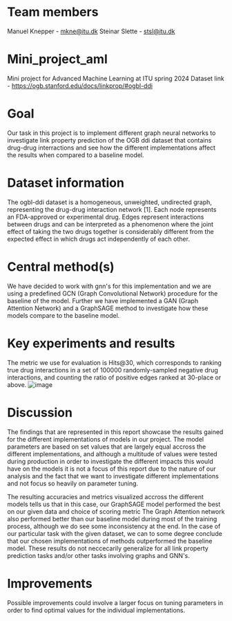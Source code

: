 # Team members
Manuel Knepper - mkne@itu.dk
Steinar Slette - stsl@itu.dk

# Mini_project_aml
Mini project for Advanced Machine Learning at ITU spring 2024
Dataset link - https://ogb.stanford.edu/docs/linkprop/#ogbl-ddi

# Goal
Our task in this project is to implement different graph neural networks to investigate link property prediction of the OGB ddi dataset that contains drug-drug interractions
and see how the different implementations affect the results when compared to a baseline model. 

# Dataset information
The ogbl-ddi dataset is a homogeneous, unweighted, undirected graph, representing the drug-drug interaction network [1]. Each node represents an FDA-approved or experimental drug. Edges represent interactions between drugs and can be interpreted as a phenomenon where the joint effect of taking the two drugs together is considerably different from the expected effect in which drugs act independently of each other.

# Central method(s) 
We have decided to work with gnn's for this implementation and we are using a predefined GCN (Graph Convolutional Network) procedure for the baseline of the model. Further we have implemented a GAN (Graph Attention Network) and a GraphSAGE method to investigate how these models compare to the baseline model. 

# Key experiments and results 
The metric we use for evaluation is Hits@30, which corresponds to ranking true drug interactions in a set of 100000 randomly-sampled negative drug interactions, and counting the ratio of positive edges ranked at 30-place or above.
![image](https://github.com/Steinar-Slette/mini_project_aml/assets/71990567/0322b0fb-d384-473f-89ab-03a12f8c7ea1)

# Discussion 

The findings that are represented in this report showcase the results gained for the different implementations of models in our project.
The model parameters are based on set values that are largely equal accross the different implementations, and although a multitude of values were tested during production in order to investigate the different impacts this would have on the models it is not a focus of this report due to the nature of our analysis and the fact that we want to investigate different implementations and not focus so heavily on parameter tuning. 

The resulting accuracies and metrics visualized accross the different models tells us that in this case, our GraphSAGE model performed the best on our given data and choice of scoring metric The Graph Attention network also performed better than our baseline model during most of the training process, although we do see some inconsistency at the end. In the case of our particular task with the given dataset, we can to some degree conclude that our chosen implementations of methods outperformed the baseline model. These results do not neccecarily generalize for all link property prediction tasks and/or other tasks involving graphs and GNN's.

# Improvements 
Possible improvements could involve a larger focus on tuning parameters in order to find optimal values for the individual implementations.
